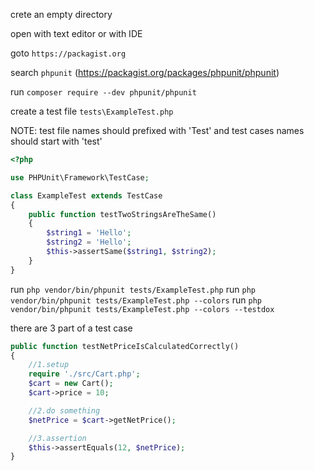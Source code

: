 crete an empty directory

open with text editor or with IDE

goto `https://packagist.org`

search `phpunit` (https://packagist.org/packages/phpunit/phpunit)

run `composer require --dev phpunit/phpunit`

create a test file `tests\ExampleTest.php`

NOTE: test file names should prefixed with 'Test' and test cases names should start with 'test'


```php
<?php

use PHPUnit\Framework\TestCase;

class ExampleTest extends TestCase
{
    public function testTwoStringsAreTheSame()
    {
        $string1 = 'Hello';
        $string2 = 'Hello';
        $this->assertSame($string1, $string2);
    }
}
```

run `php vendor/bin/phpunit tests/ExampleTest.php`
run `php vendor/bin/phpunit tests/ExampleTest.php --colors`
run `php vendor/bin/phpunit tests/ExampleTest.php --colors --testdox`

there are 3 part of a test case

```php
public function testNetPriceIsCalculatedCorrectly()
{
    //1.setup
    require './src/Cart.php';
    $cart = new Cart();
    $cart->price = 10;

    //2.do something
    $netPrice = $cart->getNetPrice();

    //3.assertion
    $this->assertEquals(12, $netPrice);
}
```